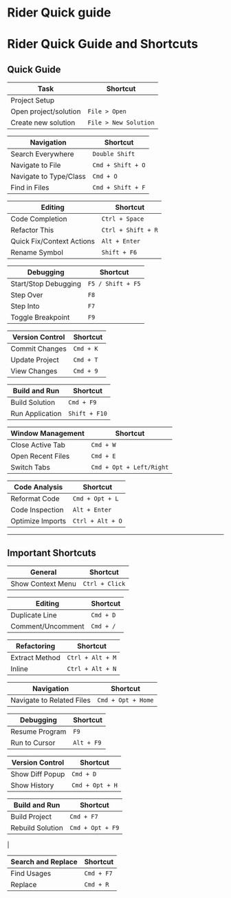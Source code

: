 # Rider Quick guide

# Rider Quick Guide and Shortcuts

## Quick Guide

| Task                  | Shortcut           |
|-----------------------|--------------------|
| Project Setup         |                    |
| Open project/solution | `File > Open`      |
| Create new solution   | `File > New Solution` |

| Navigation                     | Shortcut         |
|--------------------------------|------------------|
| Search Everywhere             | `Double Shift`   |
| Navigate to File               | `Cmd + Shift + O`|
| Navigate to Type/Class         | `Cmd + O`        |
| Find in Files                  | `Cmd + Shift + F`|

| Editing                      | Shortcut         |
|------------------------------|------------------|
| Code Completion              | `Ctrl + Space`   |
| Refactor This                | `Ctrl + Shift + R`|
| Quick Fix/Context Actions    | `Alt + Enter`    |
| Rename Symbol                | `Shift + F6`     |

| Debugging                    | Shortcut         |
|------------------------------|------------------|
| Start/Stop Debugging         | `F5 / Shift + F5` |
| Step Over                    | `F8`             |
| Step Into                    | `F7`             |
| Toggle Breakpoint            | `F9`             |

| Version Control              | Shortcut         |
|------------------------------|------------------|
| Commit Changes               | `Cmd + K`        |
| Update Project               | `Cmd + T`        |
| View Changes                 | `Cmd + 9`        |

| Build and Run                | Shortcut         |
|------------------------------|------------------|
| Build Solution               | `Cmd + F9`       |
| Run Application              | `Shift + F10`    |

| Window Management            | Shortcut         |
|------------------------------|------------------|
| Close Active Tab             | `Cmd + W`        |
| Open Recent Files            | `Cmd + E`        |
| Switch Tabs                  | `Cmd + Opt + Left/Right`|

| Code Analysis                | Shortcut         |
|------------------------------|------------------|
| Reformat Code                | `Cmd + Opt + L`  |
| Code Inspection              | `Alt + Enter`    |
| Optimize Imports             | `Ctrl + Alt + O` |

---

## Important Shortcuts

| General                      | Shortcut         |
|------------------------------|------------------|
| Show Context Menu            | `Ctrl + Click`   |

| Editing                      | Shortcut         |
|------------------------------|------------------|
| Duplicate Line               | `Cmd + D`        |
| Comment/Uncomment            | `Cmd + /`        |

| Refactoring                  | Shortcut         |
|------------------------------|------------------|
| Extract Method               | `Ctrl + Alt + M` |
| Inline                       | `Ctrl + Alt + N` |

| Navigation                   | Shortcut         |
|------------------------------|------------------|
| Navigate to Related Files    | `Cmd + Opt + Home`|

| Debugging                    | Shortcut         |
|------------------------------|------------------|
| Resume Program               | `F9`             |
| Run to Cursor                | `Alt + F9`       |

| Version Control              | Shortcut         |
|------------------------------|------------------|
| Show Diff Popup              | `Cmd + D`        |
| Show History                 | `Cmd + Opt + H`  |

| Build and Run                | Shortcut         |
|------------------------------|------------------|
| Build Project                | `Cmd + F7`       |
| Rebuild Solution             | `Cmd + Opt + F9` |
|

| Search and Replace           | Shortcut         |
|------------------------------|------------------|
| Find Usages                  | `Cmd + F7`       |
| Replace                      | `Cmd + R`        |
